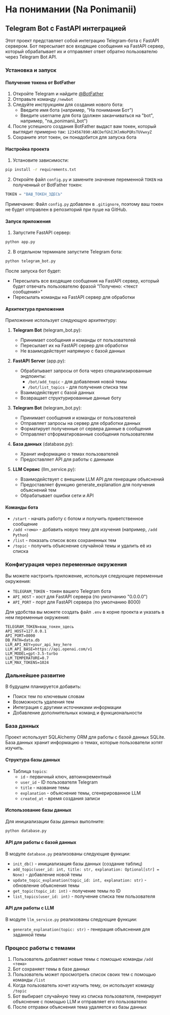 # На понимании (Na Ponimanii)

## Telegram Bot с FastAPI интеграцией

Этот проект представляет собой интеграцию Telegram-бота с FastAPI сервером. Бот пересылает все входящие сообщения на FastAPI сервер, который обрабатывает их и отправляет ответ обратно пользователю через Telegram Bot API.

### Установка и запуск

#### Получение токена от BotFather

1. Откройте Telegram и найдите [@BotFather](https://t.me/BotFather)
2. Отправьте команду `/newbot`
3. Следуйте инструкциям для создания нового бота:
   - Введите имя бота (например, "На понимании Бот")
   - Введите username для бота (должен заканчиваться на "bot", например, "na_ponimanii_bot")
4. После успешного создания BotFather выдаст вам токен, который выглядит примерно так: `1234567890:ABCDefGhIJKlmNoPQRsTUVwxyZ`
5. Сохраните этот токен, он понадобится для запуска бота

#### Настройка проекта

1. Установите зависимости:
```bash
pip install -r requirements.txt
```

2. Откройте файл `config.py` и замените значение переменной `TOKEN` на полученный от BotFather токен:
```python
TOKEN = "ВАШ_ТОКЕН_ЗДЕСЬ"
```

Примечание: Файл `config.py` добавлен в `.gitignore`, поэтому ваш токен не будет отправлен в репозиторий при пуше на GitHub.

#### Запуск приложения

1. Запустите FastAPI сервер:
```bash
python app.py
```

2. В отдельном терминале запустите Telegram бота:
```bash
python telegram_bot.py
```

После запуска бот будет:
- Пересылать все входящие сообщения на FastAPI сервер, который будет отвечать пользователю фразой "Получено: <текст сообщения>"
- Пересылать команды на FastAPI сервер для обработки

#### Архитектура приложения

Приложение использует следующую архитектуру:

1. **Telegram Bot** (telegram_bot.py):
   - Принимает сообщения и команды от пользователей
   - Пересылает их на FastAPI сервер для обработки
   - Не взаимодействует напрямую с базой данных

2. **FastAPI Server** (app.py):
   - Обрабатывает запросы от бота через специализированные эндпоинты:
     - `/bot/add_topic` - для добавления новой темы
     - `/bot/list_topics` - для получения списка тем
   - Взаимодействует с базой данных
   - Возвращает структурированные данные боту

3. **Telegram Bot** (telegram_bot.py):
   - Принимает сообщения и команды от пользователей
   - Отправляет запросы на сервер для обработки данных
   - Форматирует полученные от сервера данные в сообщения
   - Отправляет отформатированные сообщения пользователям

4. **База данных** (database.py):
   - Хранит информацию о темах пользователей
   - Предоставляет API для работы с данными

5. **LLM Сервис** (llm_service.py):
   - Взаимодействует с внешним LLM API для генерации объяснений
   - Предоставляет функцию generate_explanation для получения объяснений тем
   - Обрабатывает ошибки сети и API

#### Команды бота

- `/start` - начать работу с ботом и получить приветственное сообщение
- `/add <тема>` - добавить новую тему для изучения (например, `/add Python`)
- `/list` - показать список всех сохраненных тем
- `/topic` - получить объяснение случайной темы и удалить её из списка

### Конфигурация через переменные окружения

Вы можете настроить приложение, используя следующие переменные окружения:

- `TELEGRAM_TOKEN` - токен вашего Telegram бота
- `API_HOST` - хост для FastAPI сервера (по умолчанию "0.0.0.0")
- `API_PORT` - порт для FastAPI сервера (по умолчанию 8000)

Для удобства вы можете создать файл `.env` в корне проекта и указать в нем переменные окружения:

```
TELEGRAM_TOKEN=ваш_токен_здесь
API_HOST=127.0.0.1
API_PORT=8000
DB_PATH=data.db
LLM_API_KEY=your_api_key_here
LLM_API_BASE=https://api.openai.com/v1
LLM_MODEL=gpt-3.5-turbo
LLM_TEMPERATURE=0.7
LLM_MAX_TOKENS=1024
```

### Дальнейшее развитие

В будущем планируется добавить:
- Поиск тем по ключевым словам
- Возможность удаления тем
- Интеграция с другими источниками информации
- Добавление дополнительных команд и функциональности

### База данных

Проект использует SQLAlchemy ORM для работы с базой данных SQLite. База данных хранит информацию о темах, которые пользователи хотят изучить.

#### Структура базы данных

- Таблица `topics`:
  - `id` - первичный ключ, автоинкрементный
  - `user_id` - ID пользователя Telegram
  - `title` - название темы
  - `explanation` - объяснение темы, сгенерированное LLM
  - `created_at` - время создания записи

#### Использование базы данных

Для инициализации базы данных выполните:

```bash
python database.py
```

#### API для работы с базой данных

В модуле `database.py` реализованы следующие функции:

- `init_db()` - инициализация базы данных (создание таблиц)
- `add_topic(user_id: int, title: str, explanation: Optional[str] = None)` - добавление новой темы
- `update_topic_explanation(topic_id: int, explanation: str)` - обновление объяснения темы
- `get_topic(topic_id: int)` - получение темы по ID
- `list_topics(user_id: int)` - получение списка тем пользователя

#### API для работы с LLM

В модуле `llm_service.py` реализованы следующие функции:

- `generate_explanation(topic: str)` - генерация объяснения для заданной темы

### Процесс работы с темами

1. Пользователь добавляет новые темы с помощью команды `/add <тема>`
2. Бот сохраняет темы в базе данных
3. Пользователь может просмотреть список своих тем с помощью команды `/list`
4. Когда пользователь хочет изучить тему, он использует команду `/topic`
5. Бот выбирает случайную тему из списка пользователя, генерирует объяснение с помощью LLM и отправляет его пользователю
6. После отправки объяснения тема удаляется из базы данных
